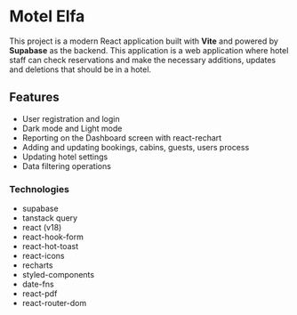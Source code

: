 # Motel Elfa

This project is a modern React application built with **Vite** and powered by **Supabase** as the backend.
This application is a web application where hotel staff can check reservations and make the necessary additions, updates and deletions that should be in a hotel.

## Features
- User registration and login
- Dark mode and Light mode
- Reporting on the Dashboard screen with react-rechart
- Adding and updating bookings, cabins, guests, users process
- Updating hotel settings
- Data filtering operations

### **Technologies**  
- supabase
- tanstack query
- react (v18)
- react-hook-form
- react-hot-toast
- react-icons
- recharts
- styled-components
- date-fns
- react-pdf
- react-router-dom